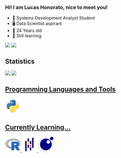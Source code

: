 ### Hi! I am Lucas Honorato, nice to meet you!
* 📖 Systems Development Analyst Student
* 🖥️ Data Scientist aspirant
* 🎂 24 Years old
* 🌱 Still learning
<div> 
  <a href="https://www.linkedin.com/in/luahon/" target="_blank"><img src="https://img.shields.io/badge/-LinkedIn-%230077B5?style=for-the-badge&logo=linkedin&logoColor=white" target="_blank"></a> 
  <a href = "mailto:lucasafshc@hotmail.com"><img src="https://img.shields.io/badge/Microsoft_Outlook-0078D4?style=for-the-badge&logo=microsoft-outlook&logoColor=white" target="_blank"></a>

## Statistics
  
<div align="left">
  <a href="https://github.com/luahon">
  <img height="180em" src="https://github-readme-stats.vercel.app/api?username=luahon&show_icons=true&theme=chartreuse-dark&include_all_commits=true&count_private=true"/>
  <img height="140em" src="https://github-readme-stats.vercel.app/api/top-langs/?username=luahon&layout=compact&langs_count=7&theme=chartreuse-dark"/>
</div>
  
## Programming Languages and Tools
<img height="50" src="https://github.com/devicons/devicon/blob/master/icons/python/python-original.svg"></code>
 


## Currently Learning...
<img height="50" src="https://github.com/devicons/devicon/blob/master/icons/r/r-original.svg"></code>
<img height="50" src="https://github.com/devicons/devicon/blob/master/icons/pandas/pandas-original.svg"></code>
<img height="50" src="https://github.com/devicons/devicon/blob/master/icons/lua/lua-original.svg"></code>


<!--
**Luahon/luahon** is a ✨ _special_ ✨ repository because its `README.md` (this file) appears on your GitHub profile.

Here are some ideas to get you started:

- 🔭 I’m currently working on ...
- 🌱 I’m currently learning ...
- 👯 I’m looking to collaborate on ...
- 🤔 I’m looking for help with ...
- 💬 Ask me about ...
- 📫 How to reach me: ...
- 😄 Pronouns: ...
- ⚡ Fun fact: ...
-->
